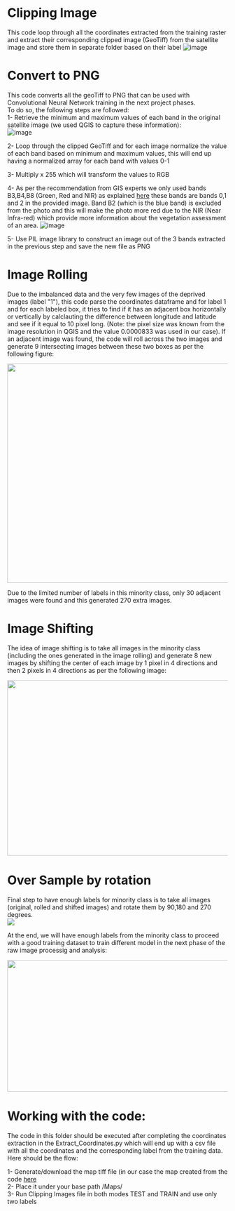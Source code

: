 # Clipping Image  
This code loop through all the coordinates extracted from the training raster and extract their corresponding clipped image (GeoTiff) from the satellite image and store them in separate folder based on their label
![image](https://user-images.githubusercontent.com/34656794/161365206-53dee169-7082-4b97-8d05-9e364293c695.png)

# Convert to PNG
This code converts all the geoTiff to PNG that can be used with Convolutional Neural Network training in the next project phases.  
To do so, the following steps are followed:  
1- Retrieve the minimum and maximum values of each band in the original satellite image (we used QGIS to capture these information):   
![image](https://user-images.githubusercontent.com/34656794/161365482-711ea02c-7143-4023-9254-40d21b5be606.png)

2- Loop through the clipped GeoTiff and for each image normalize the value of each band based on minimum and maximum values, this will end up having a normalized array for each band with values 0-1  

3- Multiply x 255 which will transform the values to RGB  

4- As per the recommendation from GIS experts we only used bands B3,B4,B8 (Green, Red and NIR) as explained [here](https://developers.google.com/earth-engine/datasets/catalog/COPERNICUS_S2_SR#bands) these bands are bands 0,1 and 2 in the provided image. Band B2 (which is the blue band) is excluded from the photo and this will make the photo more red due to the NIR (Near Infra-red) which provide more information about the vegetation assessment of an area.
![image](https://user-images.githubusercontent.com/34656794/161365738-7157c6ff-a7fa-43a3-8556-3f4237ec4e15.png)

5- Use PIL image library to construct an image out of the 3 bands extracted in the previous step and save the new file as PNG  


# Image Rolling
Due to the imbalanced data and the very few images of the deprived images (label "1"), this code parse the coordinates dataframe and for label 1 and for each labeled box, it tries to find if it has an adjacent box horizontally or vertically by calclauting the difference between longitude and latitude and see if it equal to 10 pixel long. (Note: the pixel size was known from the image resolution in QGIS and the value 0.0000833 was used in our case). If an adjacent image was found, the code will roll across the two images and generate 9 intersecting images between these two boxes as per the following figure:  

<img src="https://user-images.githubusercontent.com/34656794/161366001-03d28f36-a579-44a7-a012-78cbf4f1491a.png" data-canonical-src="https://user-images.githubusercontent.com/34656794/161366001-03d28f36-a579-44a7-a012-78cbf4f1491a.png" width="800" height="500"/>

Due to the limited number of labels in this minority class, only 30 adjacent images were found and this generated 270 extra images.

# Image Shifting
The idea of image shifting is to take all images in the minority class (including the ones generated in the image rolling) and generate 8 new images by shifting the center of each image by 1 pixel in 4 directions and then 2 pixels in 4 directions as per the following image:  
  

 
<img src="https://user-images.githubusercontent.com/34656794/161366476-77da4e1f-42b4-4e3c-ae00-630da4373f08.png" data-canonical-src="https://user-images.githubusercontent.com/34656794/161366476-77da4e1f-42b4-4e3c-ae00-630da4373f08.png" width="800" height="400" />

# Over Sample by rotation
Final step to have enough labels for minority class is to take all images (original, rolled and shifted images) and rotate them by 90,180 and 270 degrees.  
<img src="https://user-images.githubusercontent.com/34656794/161366147-20782f9c-7827-4564-90c2-d17b48d9a975.png" data-canonical-src="https://user-images.githubusercontent.com/34656794/161366147-20782f9c-7827-4564-90c2-d17b48d9a975.png"/>


  
 
At the end, we will have enough labels from the minority class to proceed with a good training dataset to train different model in the next phase of the raw image processig and analysis:  
  
<img src="https://user-images.githubusercontent.com/34656794/161366201-598b737f-8354-4d0b-95e6-897b252ce808.png" data-canonical-src="https://user-images.githubusercontent.com/34656794/161366201-598b737f-8354-4d0b-95e6-897b252ce808.png" width="750" height="300" />  

# Working with the code:

The code in this folder should be executed after completing the coordinates extraction in the Extract_Coordinates.py which will end up with a csv file with all the coordinates and the corresponding label from the training data. Here should be the flow:  

1- Generate/download the map tiff file (in our case the map created from the code [here](https://github.com/arathinair11/Satellite-Imagery/tree/main/Lagos)  
2- Place it under your base path /Maps/  
3- Run Clipping Images file in both modes TEST and TRAIN  and use only two labels   






